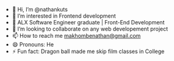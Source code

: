 - 👋 Hi, I’m @nathankuts
- 👀 I’m interested in Frontend development
- 🌱 ALX Software Engineer graduate | Front-End Development
- 💞️ I’m looking to collaborate on any web developement project
- 📫 How to reach me makhombenathan@gmail.com
- 😄 Pronouns: He
- ⚡ Fun fact: Dragon ball made me skip film classes in College

<!---
nathankuts/nathankuts is a ✨ special ✨ repository because its `README.md` (this file) appears on your GitHub profile.
You can click the Preview link to take a look at your changes.
--->
